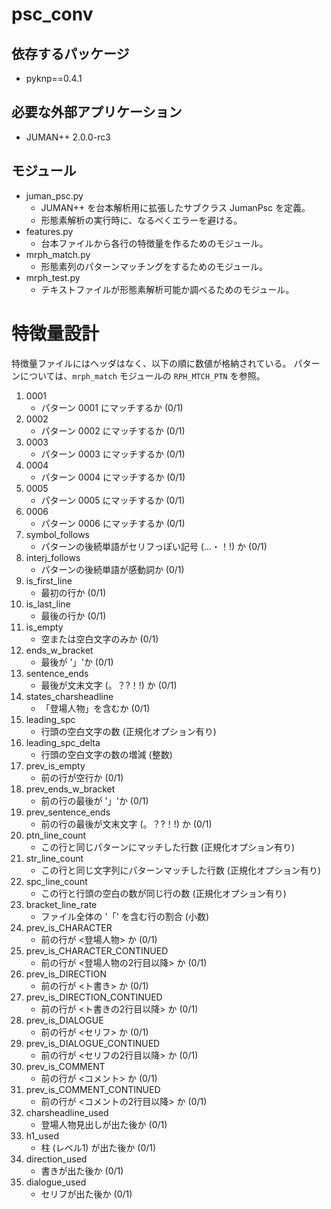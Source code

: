 # psc_conv

## 依存するパッケージ

- pyknp==0.4.1

## 必要な外部アプリケーション

- JUMAN++ 2.0.0-rc3

## モジュール

- juman_psc.py
    - JUMAN++ を台本解析用に拡張したサブクラス JumanPsc を定義。
    - 形態素解析の実行時に、なるべくエラーを避ける。
- features.py
    - 台本ファイルから各行の特徴量を作るためのモジュール。
- mrph_match.py
    - 形態素列のパターンマッチングをするためのモジュール。
- mrph_test.py
    - テキストファイルが形態素解析可能か調べるためのモジュール。

# 特徴量設計

特徴量ファイルにはヘッダはなく、以下の順に数値が格納されている。
パターンについては、`mrph_match` モジュールの `RPH_MTCH_PTN` を参照。

1. 0001
    - パターン 0001 にマッチするか (0/1)
1. 0002
    - パターン 0002 にマッチするか (0/1)
1. 0003
    - パターン 0003 にマッチするか (0/1)
1. 0004
    - パターン 0004 にマッチするか (0/1)
1. 0005
    - パターン 0005 にマッチするか (0/1)
1. 0006
    - パターン 0006 にマッチするか (0/1)
1. symbol_follows
    - パターンの後続単語がセリフっぽい記号 (…・！!) か (0/1)
1. interj_follows
    - パターンの後続単語が感動詞か (0/1)
1. is_first_line
    - 最初の行か (0/1)
1. is_last_line
    - 最後の行か (0/1)
1. is_empty
    - 空または空白文字のみか (0/1)
1. ends_w_bracket
    - 最後が '」'か (0/1)
1. sentence_ends
    - 最後が文末文字 (。？?！!) か (0/1)
1. states_charsheadline
    - 「登場人物」を含むか (0/1)
1. leading_spc
    - 行頭の空白文字の数 (正規化オプション有り)
1. leading_spc_delta
    - 行頭の空白文字の数の増減 (整数)
1. prev_is_empty
    - 前の行が空行か (0/1)
1. prev_ends_w_bracket
    - 前の行の最後が '」'か (0/1)
1. prev_sentence_ends
    - 前の行の最後が文末文字 (。？?！!) か (0/1)
1. ptn_line_count
    - この行と同じパターンにマッチした行数 (正規化オプション有り)
1. str_line_count
    - この行と同じ文字列にパターンマッチした行数 (正規化オプション有り)
1. spc_line_count
    - この行と行頭の空白の数が同じ行の数 (正規化オプション有り)
1. bracket_line_rate
    - ファイル全体の '「' を含む行の割合 (小数)
1. prev_is_CHARACTER
    - 前の行が <登場人物> か (0/1)
1. prev_is_CHARACTER_CONTINUED
    - 前の行が <登場人物の2行目以降> か (0/1)
1. prev_is_DIRECTION
    - 前の行が <ト書き> か (0/1)
1. prev_is_DIRECTION_CONTINUED
    - 前の行が <ト書きの2行目以降> か (0/1)
1. prev_is_DIALOGUE
    - 前の行が <セリフ> か (0/1)
1. prev_is_DIALOGUE_CONTINUED
    - 前の行が <セリフの2行目以降> か (0/1)
1. prev_is_COMMENT
    - 前の行が <コメント> か (0/1)
1. prev_is_COMMENT_CONTINUED
    - 前の行が <コメントの2行目以降> か (0/1)
1. charsheadline_used
    - 登場人物見出しが出た後か (0/1)
1. h1_used
    - 柱 (レベル1) が出た後か (0/1)
1. direction_used
    - 書きが出た後か (0/1)
1. dialogue_used
    - セリフが出た後か (0/1)

